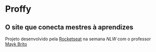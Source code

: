 # Proffy
 
 ## O site que conecta mestres à aprendizes
 
 Projeto desenvolvido pela [Rocketseat](https://github.com/rocketseat) na semana *NLW* com o professor [Mayk Brito](https://github.com/maykbrito)
